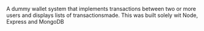 A dummy wallet system that implements transactions between two or more users and displays lists of transactionsmade. This was built solely wit Node, Express and MongoDB
